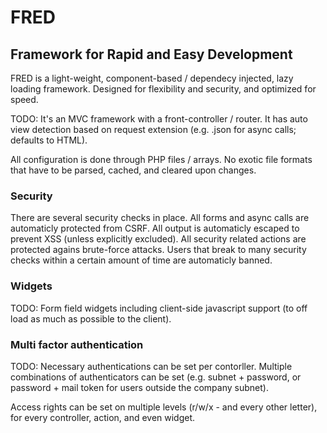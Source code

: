 # FRED
## Framework for Rapid and Easy Development

FRED is a light-weight, component-based / dependecy injected, lazy loading
framework. Designed for flexibility and security, and optimized for speed.

TODO: It's an MVC framework with a front-controller / router. It has auto view
detection based on request extension (e.g. .json for async calls; defaults to
HTML).

All configuration is done through PHP files / arrays. No exotic file formats
that have to be parsed, cached, and cleared upon changes.

### Security

There are several security checks in place. All forms and async calls are
automaticly protected from CSRF. All output is automaticly escaped to prevent
XSS (unless explicitly excluded). All security related actions are protected
agains brute-force attacks. Users that break to many security checks within a
certain amount of time are automaticly banned.

### Widgets

TODO: Form field widgets including client-side javascript support (to off load
as much as possible to the client).

### Multi factor authentication

TODO: Necessary authentications can be set per contorller. Multiple
combinations of authenticators can be set (e.g. subnet + password, or password +
mail token for users outside the company subnet).

Access rights can be set on multiple levels (r/w/x - and every other letter),
for every controller, action, and even widget.